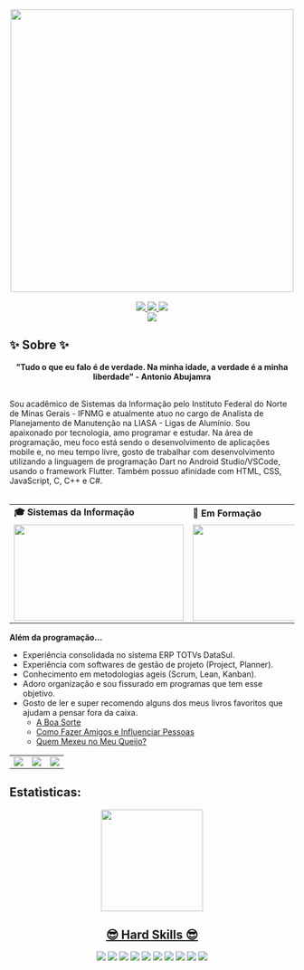 <div align="center">
  <a href="https://github.com/RainanhSantos">
    <img src="ola.png" width="500">
  </a>
</div>
<br>
<div align="center">
  <a href="https://github.com/RainanhSantos" target="_blank">
    <img src="https://img.shields.io/badge/GitHub-100000?style=for-the-badge&logo=github&logoColor=white" target="_blank">
  </a>
  <a href = "mailto:rainanhsantos@gmail.com">
    <img src="https://img.shields.io/badge/Gmail-D14836?style=for-the-badge&logo=gmail&logoColor=white">
  </a>
  <a href="https://www.linkedin.com/in/rainanh-geovany-93b3b3141/" target="_blank">
    <img src="https://img.shields.io/badge/-LinkedIn-%230077B5?style=for-the-badge&logo=linkedin&logoColor=white" target="_blank">
  </a>
  <br>
  <a href="https://instagram.com/rainanhg" target="_blank">
    <img src="https://img.shields.io/badge/-Instagram-%23E4405F?style=for-the-badge&logo=instagram&logoColor=white" target="_blank">
  </a>
</div>

## ✨ Sobre ✨
<div align='center'>
  <b>"Tudo o que eu falo é de verdade. Na minha idade, a verdade é a minha liberdade" - Antonio Abujamra</b>
</div><br>

Sou acadêmico de Sistemas da Informação pelo Instituto Federal do Norte de Minas Gerais - IFNMG e atualmente atuo no cargo de Analista de Planejamento de Manutenção na LIASA - Ligas de Alumínio. Sou apaixonado por tecnologia, amo programar e estudar. Na área de programação, meu foco está sendo o desenvolvimento de aplicações mobile e, no meu tempo livre, gosto de trabalhar com desenvolvimento utilizando a linguagem de programação Dart no Android Studio/VSCode, usando o framework Flutter. Também possuo afinidade com HTML, CSS, JavaScript, C, C++ e C#.
<br><br>

<div align="center">
  <table>
    <tr>
      <td>
        <b>🎓 Sistemas da Informação</b>
      </td>
      <td>
        <b>🧪 Em Formação</b>
      </td>
    </tr>
    <tr>
      <td>
        <img src="https://apilgriminnarnia.files.wordpress.com/2018/09/legally-blonde-laptop-e1536078931635.jpg" width="300px" height="170px">
      </td>
      <td>
          <img src="https://i.giphy.com/media/13hxeOYjoTWtK8/giphy.gif" width="300px" height="170px">
      </td>
    </tr>
  </table>
</div>


<b>Além da programação...</b>

- Experiência consolidada no sistema ERP TOTVs DataSul.
- Experiência com softwares de gestão de projeto (Project, Planner).
- Conhecimento em metodologias ageis (Scrum, Lean, Kanban).
- Adoro organização e sou fissurado em programas que tem esse objetivo.
- Gosto de ler e super recomendo alguns dos meus livros favoritos que ajudam a pensar fora da caixa. 
  - <a href='https://www.amazon.com.br/boa-sorte-Alex-Rovira-Celma/dp/8543103258'>A Boa Sorte</a>
  -  <a href='https://www.amazon.com.br/Como-Fazer-Amigos-Influenciar-Pessoas/dp/8504018024/ref=sr_1_3?crid=3A8PYE1P25QS0&keywords=como+influenciar+pessoas+e+fazer+amigos&qid=1685408984&s=books&sprefix=como+inf%2Cstripbooks%2C289&sr=1-3'>Como Fazer Amigos e Influenciar Pessoas</a>
  - <a href='https://www.amazon.com.br/Quem-mexeu-no-meu-queijo/dp/8501112062/ref=pd_lpo_sccl_3/133-4942096-6640833?pd_rd_w=OIKNd&content-id=amzn1.sym.036a9a17-ef5c-4c87-bb2c-81a28b5a8e68&pf_rd_p=036a9a17-ef5c-4c87-bb2c-81a28b5a8e68&pf_rd_r=3YCF3KGBV9M2061349JE&pd_rd_wg=2DqmI&pd_rd_r=91dd0e77-c006-4e10-b585-c020568ba1a6&pd_rd_i=8501112062&psc=1'>Quem Mexeu no Meu Queijo?</a>

<div align="center">
  <table>
    <tr>
      <td>
        <img src="https://64.media.tumblr.com/tumblr_lyxj33CYzW1qigluvo4_250.gif">
      </td>
      <td>
          <img src="https://64.media.tumblr.com/tumblr_lyxj33CYzW1qigluvo5_250.gifv">
      </td>
       <td>
          <img src="https://64.media.tumblr.com/tumblr_lyxj33CYzW1qigluvo6_250.gifv">
      </td>
    </tr>
  </table>
</div>

## Estatìsticas:
<div align="center">
<a href="https://github.com/rainanhsantos">
<img height="180em" src="https://github-readme-stats.vercel.app/api/top-langs/?username=rainanhsantos&layout=compact&langs_count=7&theme=dracula"/>


## 😎 Hard Skills 😎
<div align="center">
  <a href="https://img.shields.io/badge/C%23-239120?style=for-the-badge&logo=c-sharp&logoColor=white" target="_blank"><img src="https://img.shields.io/badge/C%23-239120?style=for-the-badge&logo=c-sharp&logoColor=white"></a>
  <a href="https://img.shields.io/badge/C-00599C?style=for-the-badge&logo=c&logoColor=white" target="_blank"><img src="https://img.shields.io/badge/C-00599C?style=for-the-badge&logo=c&logoColor=white"></a>
  <a href="https://img.shields.io/badge/C%2B%2B-00599C?style=for-the-badge&logo=c%2B%2B&logoColor=white" target="_blank"><img src="https://img.shields.io/badge/C%2B%2B-00599C?style=for-the-badge&logo=c%2B%2B&logoColor=white"></a>
  <a href="https://img.shields.io/badge/HTML5-E34F26?style=for-the-badge&logo=html5&logoColor=white" target="_blank"><img src="https://img.shields.io/badge/HTML5-E34F26?style=for-the-badge&logo=html5&logoColor=white"></a>
  <a href="	https://img.shields.io/badge/CSS3-1572B6?style=for-the-badge&logo=css3&logoColor=white" target="_blank"><img src="	https://img.shields.io/badge/CSS3-1572B6?style=for-the-badge&logo=css3&logoColor=white"></a>
  <a href="https://img.shields.io/badge/JavaScript-323330?style=for-the-badge&logo=javascript&logoColor=F7DF1E" target="_blank"><img src="https://img.shields.io/badge/JavaScript-323330?style=for-the-badge&logo=javascript&logoColor=F7DF1E"></a>
  <a href="	https://img.shields.io/badge/Dart-0175C2?style=for-the-badge&logo=dart&logoColor=white" target="_blank"><img src="	https://img.shields.io/badge/Dart-0175C2?style=for-the-badge&logo=dart&logoColor=white"></a>
  <a href="https://img.shields.io/badge/Flutter-02569B?style=for-the-badge&logo=flutter&logoColor=white" target="_blank"><img src="https://img.shields.io/badge/Flutter-02569B?style=for-the-badge&logo=flutter&logoColor=white"></a>
  <a href="https://img.shields.io/badge/SQLite-07405E?style=for-the-badge&logo=sqlite&logoColor=white" target="_blank"><img src="https://img.shields.io/badge/SQLite-07405E?style=for-the-badge&logo=sqlite&logoColor=white"></a>
  <a href="https://img.shields.io/badge/Unity-100000?style=for-the-badge&logo=unity&logoColor=white" target="_blank"><img src="https://img.shields.io/badge/Unity-100000?style=for-the-badge&logo=unity&logoColor=white"></a>
</div>
